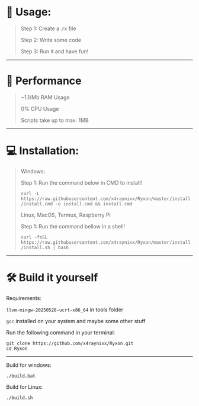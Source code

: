 # 💪 Usage:
> Step 1: Create a .rx file
> 
> Step 2: Write some code
> 
> Step 3: Run it and have fun!

---

# 🙂 Performance
> ~1.1/Mb RAM Usage
> 
> 0% CPU Usage
> 
> Scripts take up to max. 1MB

---

# 💻 Installation:
> Windows:
> 
> Step 1: Run the command below in CMD to install!
> 
> ```curl -L https://raw.githubusercontent.com/x4raynixx/Ryxon/master/install/install.cmd -o install.cmd && install.cmd```
>
> 
> Linux, MacOS, Termux, Raspberry Pi
> 
> Step 1: Run the command bellow in a shell!
> 
> ```curl -fsSL https://raw.githubusercontent.com/x4raynixx/Ryxon/master/install/install.sh | bash```

---

# 🛠️ Build it yourself

Requirements:

`llvm-mingw-20250528-ucrt-x86_64` in tools folder

`gcc` installed on your system and maybe some other stuff

Run the following command in your terminal:

```
git clone https://github.com/x4raynixx/Ryxon.git
cd Ryxon
```

---

Build for windows:

```
./build.bat
```

Build for Linux:

```
./build.sh
```
